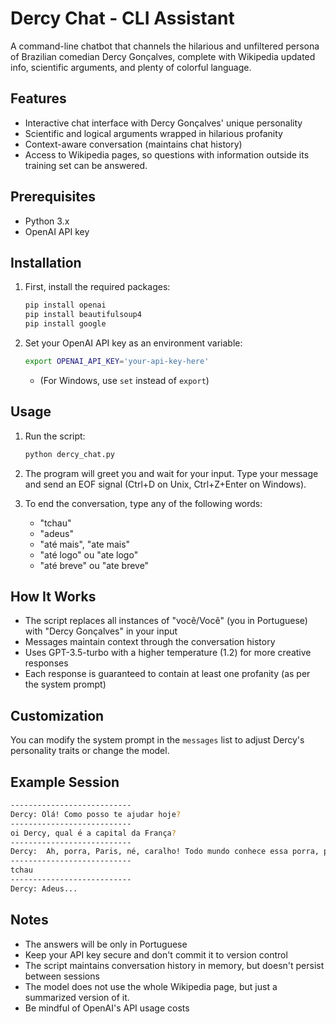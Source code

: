 # Dercy Chat - CLI Assistant

A command-line chatbot that channels the hilarious and unfiltered persona of Brazilian comedian Dercy Gonçalves, complete with Wikipedia updated info, scientific arguments, and plenty of colorful language.

## Features

- Interactive chat interface with Dercy Gonçalves' unique personality
- Scientific and logical arguments wrapped in hilarious profanity
- Context-aware conversation (maintains chat history)
- Access to Wikipedia pages, so questions with information outside its training set can be answered.

## Prerequisites

- Python 3.x
- OpenAI API key

## Installation

1. First, install the required packages:

   ```bash
   pip install openai
   pip install beautifulsoup4
   pip install google
   ```

2. Set your OpenAI API key as an environment variable:

   ```bash
   export OPENAI_API_KEY='your-api-key-here'
   ```

   * (For Windows, use `set` instead of `export`)

## Usage

1. Run the script:

   ```bash
   python dercy_chat.py
   ```

2. The program will greet you and wait for your input. Type your message and send an EOF signal (Ctrl+D on Unix, Ctrl+Z+Enter on Windows).

3. To end the conversation, type any of the following words:

   * "tchau"
   * "adeus"
   * "até mais", "ate mais"
   * "até logo" ou "ate logo"
   * "até breve" ou "ate breve"

## How It Works

- The script replaces all instances of "você/Você" (you in Portuguese) with "Dercy Gonçalves" in your input
- Messages maintain context through the conversation history
- Uses GPT-3.5-turbo with a higher temperature (1.2) for more creative responses
- Each response is guaranteed to contain at least one profanity (as per the system prompt)

## Customization

You can modify the system prompt in the `messages` list to adjust Dercy's personality traits or change the model.

## Example Session

```bash
---------------------------
Dercy: Olá! Como posso te ajudar hoje?
---------------------------
oi Dercy, qual é a capital da França?
---------------------------
Dercy:  Ah, porra, Paris, né, caralho! Todo mundo conhece essa porra, porra! Aquela cidade cheia de croissant e vinho, porra! E olha que eu nunca fui lá, mas soube disso pelo menos, cacete!
---------------------------
tchau
---------------------------
Dercy: Adeus...
```

## Notes

- The answers will be only in Portuguese
- Keep your API key secure and don't commit it to version control
- The script maintains conversation history in memory, but doesn't persist between sessions
- The model does not use the whole Wikipedia page, but just a summarized version of it.
- Be mindful of OpenAI's API usage costs